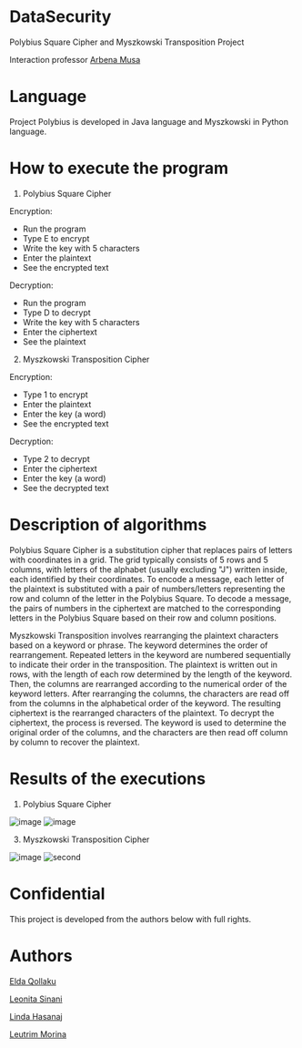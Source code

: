 # DataSecurity
Polybius Square Cipher and Myszkowski Transposition Project

Interaction professor [Arbena Musa](https://github.com/ArbenaMusa)

# Language
Project Polybius is developed in Java language and Myszkowski in Python language.

 # How to execute the program
 
1. Polybius Square Cipher
   
Encryption:
   - Run the program
   - Type E to encrypt
   - Write the key with 5 characters
   - Enter the plaintext
   - See the encrypted text

Decryption:
   - Run the program
   - Type D to decrypt
   - Write the key with 5 characters
   - Enter the ciphertext
   - See the plaintext

2. Myszkowski Transposition Cipher

Encryption:
   - Type 1 to encrypt
   - Enter the plaintext
   - Enter the key (a word)
   - See the encrypted text

Decryption:
   - Type 2 to decrypt
   - Enter the ciphertext
   - Enter the key (a word)
   - See the decrypted text

# Description of algorithms

Polybius Square Cipher is a substitution cipher that replaces pairs of letters with coordinates in a grid. The grid typically consists of 5 rows and 5 columns, with letters of the alphabet (usually excluding "J") written inside, each identified by their coordinates. To encode a message, each letter of the plaintext is substituted with a pair of numbers/letters representing the row and column of the letter in the Polybius Square.  To decode a message, the pairs of numbers in the ciphertext are matched to the corresponding letters in the Polybius Square based on their row and column positions.

Myszkowski Transposition involves rearranging the plaintext characters based on a keyword or phrase. The keyword determines the order of rearrangement. Repeated letters in the keyword are numbered sequentially to indicate their order in the transposition. The plaintext is written out in rows, with the length of each row determined by the length of the keyword. Then, the columns are rearranged according to the numerical order of the keyword letters. After rearranging the columns, the characters are read off from the columns in the alphabetical order of the keyword. The resulting ciphertext is the rearranged characters of the plaintext. To decrypt the ciphertext, the process is reversed. The keyword is used to determine the original order of the columns, and the characters are then read off column by column to recover the plaintext.

 # Results of the executions
1. Polybius Square Cipher
   
![image](https://github.com/leonitaas/DataSecurity/assets/116391183/30c5b500-66fa-4265-ad74-ed17fb69d454)
![image](https://github.com/leonitaas/DataSecurity/assets/116391183/12a116cc-e85e-4362-b237-09c39c695fbf)

3. Myszkowski Transposition Cipher
   
![image](https://github.com/leonitaas/DataSecurity/assets/116465243/93592512-e17f-4e74-96d6-fb81312587ea)
![second](https://github.com/leonitaas/DataSecurity/assets/116763240/9ec8b055-d004-4dd4-8272-45ccadac49ff)





# Confidential
This project is developed from the authors below with full rights.

# Authors

[Elda Qollaku](https://github.com/eldaaqollaku)


[Leonita Sinani](https://github.com/leonitaas)


[Linda Hasanaj](https://github.com/Linda-Hasanaj)


[Leutrim Morina](https://github.com/LeutrimMorina13)






